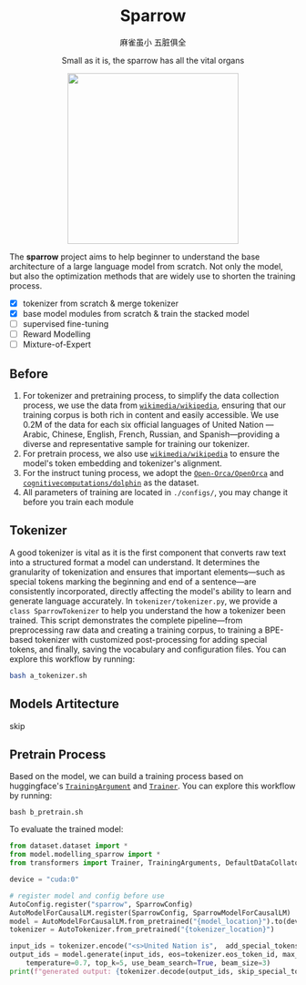 <div align="center">

# Sparrow

麻雀虽小 五脏俱全

 Small as it is, the sparrow has all the vital organs

<image src=".github/sparrow.png" width="300" />

</div>


The **sparrow** project aims to help beginner to understand the base architecture of a large language model from scratch. Not only the model, but also the optimization methods that are widely use to shorten the training process.

- [x] tokenizer from scratch & merge tokenizer
- [x] base model modules from scratch & train the stacked model
- [ ] supervised fine-tuning
- [ ] Reward Modelling
- [ ] Mixture-of-Expert

## Before

1. For tokenizer and pretraining process, to simplify the data collection process, we use the data from [`wikimedia/wikipedia`](https://huggingface.co/datasets/wikimedia/wikipedia), ensuring that our training corpus is both rich in content and easily accessible. We use 0.2M of the data for each six official languages of United Nation — Arabic, Chinese, English, French, Russian, and Spanish—providing a diverse and representative sample for training our tokenizer.
2. For pretrain process, we also use [`wikimedia/wikipedia`](https://huggingface.co/datasets/wikimedia/wikipedia) to ensure the model's token embedding and tokenizer's alignment. 
3. For the instruct tuning process, we adopt the [`Open-Orca/OpenOrca`](https://huggingface.co/datasets/Open-Orca/OpenOrca) and [`cognitivecomputations/dolphin`](https://huggingface.co/datasets/cognitivecomputations/dolphin) as the dataset. 
4. All parameters of training are located in `./configs/`, you may change it before you train each module

## Tokenizer

A good tokenizer is vital as it is the first component that converts raw text into a structured format a model can understand. It determines the granularity of tokenization and ensures that important elements—such as special tokens marking the beginning and end of a sentence—are consistently incorporated, directly affecting the model's ability to learn and generate language accurately. In `tokenizer/tokenizer.py`, we provide a `class SparrowTokenizer` to help you understand the how a tokenizer been trained. This script demonstrates the complete pipeline—from preprocessing raw data and creating a training corpus, to training a BPE-based tokenizer with customized post-processing for adding special tokens, and finally, saving the vocabulary and configuration files. You can explore this workflow by running:

```bash
bash a_tokenizer.sh
```

## Models Artitecture 

skip

## Pretrain Process

Based on the model, we can build a training process based on huggingface's [`TrainingArgument`](https://huggingface.co/docs/transformers/v4.48.0/en/main_classes/trainer#transformers.TrainingArguments) and [`Trainer`](https://huggingface.co/docs/transformers/v4.48.0/en/main_classes/trainer#transformers.Trainer). You can explore this workflow by running:

```base
bash b_pretrain.sh
```

To evaluate the trained model:

```python
from dataset.dataset import *
from model.modelling_sparrow import * 
from transformers import Trainer, TrainingArguments, DefaultDataCollator, AutoTokenizer, AutoModelForCausalLM, AutoConfig

device = "cuda:0"

# register model and config before use
AutoConfig.register("sparrow", SparrowConfig)
AutoModelForCausalLM.register(SparrowConfig, SparrowModelForCausalLM)
model = AutoModelForCausalLM.from_pretrained("{model_location}").to(device)
tokenizer = AutoTokenizer.from_pretrained("{tokenizer_location}")

input_ids = tokenizer.encode("<s>United Nation is",  add_special_tokens=False, return_tensors="pt").to(model.device)
output_ids = model.generate(input_ids, eos=tokenizer.eos_token_id, max_new_tokens=30, \
    temperature=0.7, top_k=5, use_beam_search=True, beam_size=3)
print(f"generated output: {tokenizer.decode(output_ids, skip_special_tokens=False)}")
```